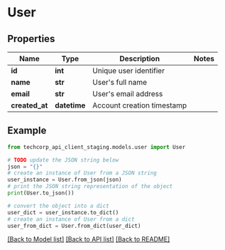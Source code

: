 # User


## Properties

Name | Type | Description | Notes
------------ | ------------- | ------------- | -------------
**id** | **int** | Unique user identifier | 
**name** | **str** | User&#39;s full name | 
**email** | **str** | User&#39;s email address | 
**created_at** | **datetime** | Account creation timestamp | 

## Example

```python
from techcorp_api_client_staging.models.user import User

# TODO update the JSON string below
json = "{}"
# create an instance of User from a JSON string
user_instance = User.from_json(json)
# print the JSON string representation of the object
print(User.to_json())

# convert the object into a dict
user_dict = user_instance.to_dict()
# create an instance of User from a dict
user_from_dict = User.from_dict(user_dict)
```
[[Back to Model list]](../README.md#documentation-for-models) [[Back to API list]](../README.md#documentation-for-api-endpoints) [[Back to README]](../README.md)


